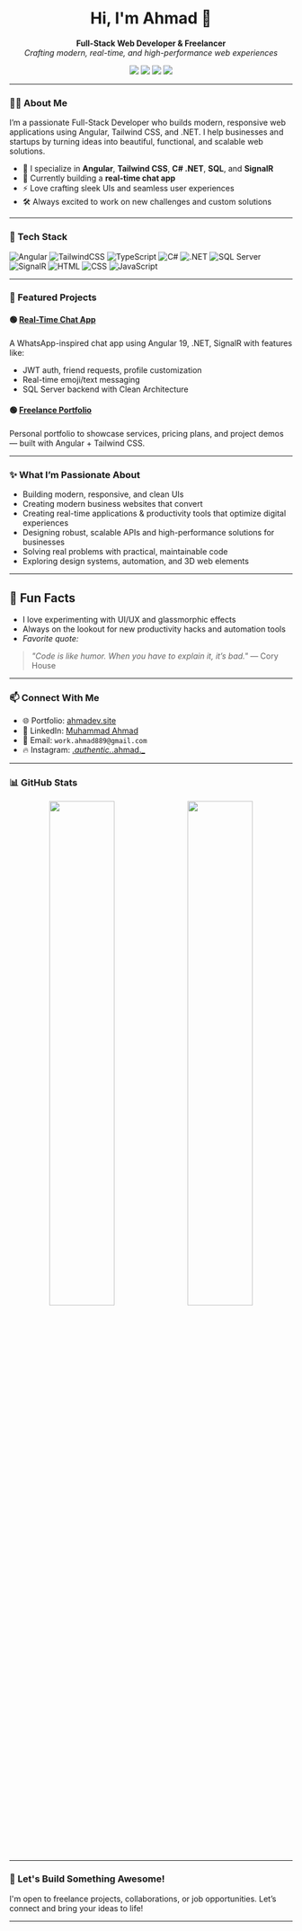 <h1 align="center">Hi, I'm Ahmad 👋</h1>

<p align="center">
  <b>Full-Stack Web Developer & Freelancer</b> <br>
  <i>Crafting modern, real-time, and high-performance web experiences</i>
</p>

<p align="center">
  <a href="https://ahmadev.site" target="_blank"><img src="https://img.shields.io/badge/Portfolio-ahmadev.site-0b1120?style=for-the-badge&logo=vercel&logoColor=white" /></a>
  <a href="https://www.linkedin.com/in/muhammad-ahmad-784271337/" target="_blank"><img src="https://img.shields.io/badge/LinkedIn-Connect-blue?style=for-the-badge&logo=linkedin" /></a>
  <a href="https://github.com/Ahmad-889" target="_blank"><img src="https://img.shields.io/badge/GitHub-Ahmad--889-181717?style=for-the-badge&logo=github" /></a>
  <a href="https://www.instagram.com/_.authentic._.ahmad._" target="_blank"><img src="https://img.shields.io/badge/Instagram-_.authentic._.ahmad._-e4405f?style=for-the-badge&logo=instagram&logoColor=white" /></a>
</p>

---

### 👨‍💻 About Me

I’m a passionate Full-Stack Developer who builds modern, responsive web applications using Angular, Tailwind CSS, and .NET. I help businesses and startups by turning ideas into beautiful, functional, and scalable web solutions.

- 🔧 I specialize in **Angular**, **Tailwind CSS**, **C# .NET**, **SQL**, and **SignalR**
- 🧠 Currently building a **real-time chat app**
- ⚡ Love crafting sleek UIs and seamless user experiences
- 🛠 Always excited to work on new challenges and custom solutions

---

### 🚀 Tech Stack

![Angular](https://img.shields.io/badge/Angular-DD0031?style=for-the-badge&logo=angular&logoColor=white)
![TailwindCSS](https://img.shields.io/badge/TailwindCSS-38B2AC?style=for-the-badge&logo=tailwind-css&logoColor=white)
![TypeScript](https://img.shields.io/badge/TypeScript-007ACC?style=flat-square&logo=typescript&logoColor=white)
![C#](https://img.shields.io/badge/C%23-68217A?style=for-the-badge&logo=csharp&logoColor=white)
![.NET](https://img.shields.io/badge/.NET-512BD4?style=for-the-badge&logo=dotnet&logoColor=white)
![SQL Server](https://img.shields.io/badge/SQL%20Server-CC2927?style=for-the-badge&logo=microsoftsqlserver&logoColor=white)
![SignalR](https://img.shields.io/badge/SignalR-1A73E8?style=flat-square&logo=signal&logoColor=white)
![HTML](https://img.shields.io/badge/HTML5-E44D26?style=for-the-badge&logo=html5&logoColor=white)
![CSS](https://img.shields.io/badge/CSS3-264DE4?style=for-the-badge&logo=css3&logoColor=white)
![JavaScript](https://img.shields.io/badge/JavaScript-F0DB4F?style=for-the-badge&logo=javascript&logoColor=black)

---

### 📌 Featured Projects

#### 🟢 [Real-Time Chat App](https://ahmadev.site)
A WhatsApp-inspired chat app using Angular 19, .NET, SignalR with features like:
- JWT auth, friend requests, profile customization
- Real-time emoji/text messaging
- SQL Server backend with Clean Architecture

#### 🟢 [Freelance Portfolio](https://ahmadev.site)
Personal portfolio to showcase services, pricing plans, and project demos — built with Angular + Tailwind CSS.

---

### ✨ What I’m Passionate About

- Building modern, responsive, and clean UIs
- Creating modern business websites that convert 
- Creating real-time applications & productivity tools that optimize digital experiences
- Designing robust, scalable APIs and high-performance solutions for businesses 
- Solving real problems with practical, maintainable code
- Exploring design systems, automation, and 3D web elements

---

## 🎯 Fun Facts

- I love experimenting with UI/UX and glassmorphic effects  
- Always on the lookout for new productivity hacks and automation tools  
- <i>Favorite quote:</i>
> _"Code is like humor. When you have to explain it, it’s bad."_ — Cory House

---

### 📫 Connect With Me

- 🌐 Portfolio: [ahmadev.site](https://ahmadev.site)
- 💼 LinkedIn: [Muhammad Ahmad](https://www.linkedin.com/in/muhammad-ahmad-784271337/)
- 📧 Email: `work.ahmad889@gmail.com`
- 🔥 Instagram: [_.authentic._.ahmad._](https://www.instagram.com/_.authentic._.ahmad._)

---

### 📊 GitHub Stats

<p align="center">
  <img src="https://github-readme-stats.vercel.app/api?username=ahmadev&show_icons=true&theme=tokyonight" width="48%" />
  <img src="https://github-readme-streak-stats.herokuapp.com/?user=ahmadev&theme=tokyonight" width="48%" />
</p>

---

### 🧠 Let's Build Something Awesome!

I'm open to freelance projects, collaborations, or job opportunities. Let’s connect and bring your ideas to life!

---

